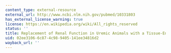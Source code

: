 ```yaml
---
content_type: external-resource
external_url: http://www.ncbi.nlm.nih.gov/pubmed/10331803
has_external_license_warning: true
license: https://en.wikipedia.org/wiki/All_rights_reserved
status: ''
title: Replacement of Renal Function in Uremic Animals with a Tissue-Engineered Kidney
uid: 02ee3106-6c87-4c98-9405-141ee34816d2
wayback_url: ''
---
```

